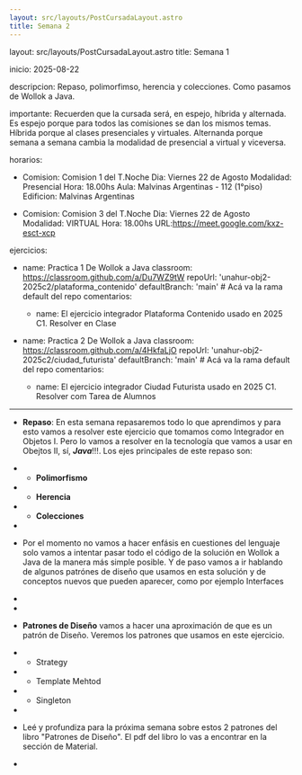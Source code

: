 ```yaml
---
layout: src/layouts/PostCursadaLayout.astro
title: Semana 2
---
```


layout: src/layouts/PostCursadaLayout.astro
title: Semana 1

inicio: 2025-08-22

descripcion: Repaso, polimorfimso, herencia y colecciones. Como pasamos de Wollok a Java.

importante: Recuerden que la cursada será, en espejo, híbrida y alternada. Es espejo porque para todos las comisiones se dan los mismos temas. Híbrida porque al clases presenciales y virtuales. Alternanda porque semana a semana cambia la modalidad de presencial a virtual y viceversa.

horarios:

- Comision: Comision 1 del T.Noche
  Dia: Viernes 22 de Agosto
  Modalidad: Presencial
  Hora: 18.00hs
  Aula: Malvinas Argentinas - 112 (1°piso)
  Edificion: Malvinas Argentinas

- Comision: Comision 3 del T.Noche
  Dia: Viernes 22 de Agosto
  Modalidad: VIRTUAL
  Hora: 18.00hs
  URL:https://meet.google.com/kxz-esct-xcp

ejercicios:

- name: Practica 1 De Wollok a Java
  classroom: https://classroom.github.com/a/Du7WZ9tW
  repoUrl: 'unahur-obj2-2025c2/plataforma_contenido'
  defaultBranch: 'main' # Acá va la rama default del repo
  comentarios:

  - name: El ejercicio integrador Plataforma Contenido usado en 2025 C1. Resolver en Clase

- name: Practica 2 De Wollok a Java
  classroom: https://classroom.github.com/a/4HkfaLjO
  repoUrl: 'unahur-obj2-2025c2/ciudad_futurista'
  defaultBranch: 'main' # Acá va la rama default del repo
  comentarios:
  - name: El ejercicio integrador Ciudad Futurista usado en 2025 C1. Resolver com Tarea de Alumnos

---

- **Repaso**: En esta semana repasaremos todo lo que aprendimos y para esto vamos a resolver este ejercicio que tomamos como Integrador en Objetos I. Pero lo vamos a resolver en la tecnología que vamos a usar en Obejtos II, sí, **_Java_**!!!. Los ejes principales de este repaso son:
- - **Polimorfismo**
- - **Herencia**
- - **Colecciones**
-
- Por el momento no vamos a hacer enfásis en cuestiones del lenguaje solo vamos a intentar pasar todo el código de la solución en Wollok a Java de la manera más simple posible. Y de paso vamos a ir hablando de algunos patrónes de diseño que usamos en esta solución y de conceptos nuevos que pueden aparecer, como por ejemplo Interfaces
-
-
- **Patrones de Diseño** vamos a hacer una aproximación de que es un patrón de Diseño. Veremos los patrones que usamos en este ejercicio.
- - Strategy
- - Template Mehtod
- - Singleton
-
- Leé y profundiza para la próxima semana sobre estos 2 patrones del libro "Patrones de Diseño". El pdf del libro lo vas a encontrar en la sección de Material.

-
